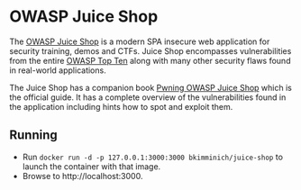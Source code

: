 # OWASP Juice Shop

The [OWASP Juice Shop](https://owasp.org/www-project-juice-shop/) is a modern SPA insecure web application for security training, demos and CTFs. Juice Shop encompasses vulnerabilities from the entire [OWASP Top Ten](https://owasp.org/www-project-top-ten) along with many other security flaws found in real-world applications.

The Juice Shop has a companion book [Pwning OWASP Juice Shop](https://pwning.owasp-juice.shop/companion-guide/latest/) which is the official guide. It has a complete overview of the vulnerabilities found in the application including hints how to spot and exploit them.

## Running

- Run `docker run -d -p 127.0.0.1:3000:3000 bkimminich/juice-shop` to launch the container with that image.
- Browse to http://localhost:3000.
